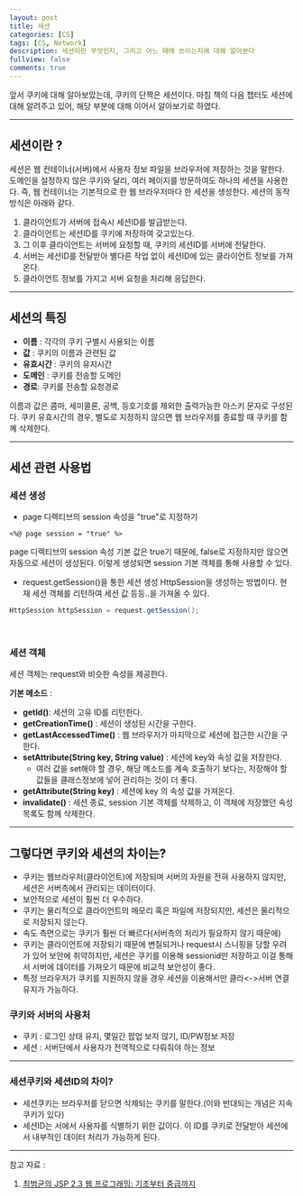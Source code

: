 ```yaml
---
layout: post
title: 세션
categories: [CS]
tags: [CS, Network]
description: 세션이란 무엇인지, 그리고 어느 때에 쓰이는지에 대해 알아본다
fullview: false
comments: true
---
```


앞서 쿠키에 대해 알아보았는데, 쿠키의 단짝은 세션이다. 마침 책의 다음 챕터도 세션에 대해 알려주고 있어, 해당 부분에 대해 이어서 알아보기로 하였다. 

***

## 세션이란 ?
세션은 웹 컨테이너(서버)에서 사용자 정보 파일을 브라우저에 저장하는 것을 말한다. 도메인을 설정하지 않은 쿠키와 달리, 여러 페이지를 방문하여도 하나의 세션을 사용한다. 즉, 웹 컨테이너는 기본적으로 한 웹 브라우저마다 한 세션을 생성한다. 세션의 동작 방식은 아래와 같다. 

1. 클라이언트가 서버에 접속시 세션ID를 발급받는다.  
2. 클라이언트는 세션ID를 쿠키에 저장하여 갖고있는다.  
3. 그 이후 클라이언트는 서버에 요청할 때, 쿠키의 세션ID를 서버에 전달한다.  
4. 서버는 세션ID를 전달받아 별다른 작업 없이 세션ID에 있는 클라이언트 정보를 가져온다.  
5. 클라이언트 정보를 가지고 서버 요청을 처리해 응답한다.  


***

## 세션의 특징 


* **이름** : 각각의 쿠키 구별시 사용되는 이름
* **값** : 쿠키의 이름과 관련된 값
* **유효시간** : 쿠키의 유지시간
* **도메인** : 쿠키를 전송할 도메인
* **경로**: 쿠키를 전송할 요청경로

이름과 값은 콤마, 세미콜론, 공백, 등호기호를 제외한 출력가능한 아스키 문자로 구성된다. 쿠키 유효시간의 경우, 별도로 지정하지 않으면 웹 브라우저를 종료할 때 쿠키를 함꼐 삭제한다.


***


## 세션 관련 사용법 

### 세션 생성

* page 디렉티브의 session 속성을 "true"로 지정하기 

`<%@ page session = "true" %>`

page 디렉티브의 session 속성 기본 값은 true기 때문에, false로 지정하지만 않으면 자동으로 세션이 생성된다. 이렇게 생성되면 session 기본 객체를 통해 사용할 수 있다. 

* request.getSession()을 통한 세션 생성 
HttpSession을 생성하는 방법이다. 현재 세션 객체를 리턴하여 세션 값 등등..을 가져올 수 있다.

```java
HttpSession httpSession = request.getSession();
```

<br/>


### 세션 객체
세션 객체는 request와 비슷한 속성을 제공한다. 

**기본 메소드** : 

* **getId()**: 세션의 고유 ID를 리턴한다.
* **getCreationTime()** : 세션이 생성된 시간을 구한다.
* **getLastAccessedTime()** : 웹 브라우저가 마지막으로 세션에 접근한 시간을 구한다.
* **setAttribute(String key, String value)** : 세션에 key와 속성 값을 저장한다.
	* 여러 값을 set해야 할 경우, 해당 메소드를 계속 호출하기 보다는, 저장해야 할 값들을 클래스정보에 넣어 관리하는 것이 더 좋다.
* **getAttribute(String key)** : 세션에 key 의 속성 값을 가져온다.
* **invalidate()** : 세션 종료, session 기본 객체를 삭제하고, 이 객체에 저장했던 속성 목록도 함께 삭제한다. 

***
## 그렇다면 쿠키와 세션의 차이는? 

* 쿠키는 웹브라우저(클라이언트)에 저장되며 서버의 자원을 전혀 사용하지 않지만, 세션은 서버측에서 관리되는 데이터이다.
* 보안적으로 세션이 훨씬 더 우수하다.
* 쿠키는 물리적으로 클라이언트의 메모리 혹은 파일에 저장되지만, 세션은 물리적으로 저장되지 않는다.
* 속도 측면으로는 쿠키가 훨씬 더 빠르다(서버측의 처리가 필요하지 않기 때문에)
* 쿠키는 클라이언트에 저장되기 때문에 변질되거나 request시 스니핑을 당할 우려가 있어 보안에 취약하지만, 세션은 쿠키를 이용해 sessionid만 저장하고 이걸 통해서 서버에 데이터를 가져오기 때문에 비교적 보안성이 좋다. 
* 특정 브라우저가 쿠키를 지원하지 않을 경우 세션을 이용해서만 클라<->서버 연결유지가 가능하다.

### 쿠키와 서버의 사용처

* 쿠키 : 로그인 상태 유지, 몇일간 팝업 보지 않기, ID/PW정보 저장
* 세션 : 서버단에서 사용자가 전역적으로 다뤄줘야 하는 정보



***

### 세션쿠키와 세션ID의 차이?
 * 세션쿠키는 브라우저를 닫으면 삭제되는 쿠키를 말한다.(이와 반대되는 개념은 지속쿠키가 있다)
 * 세션ID는 서에서 사용자를 식별하기 위한 값이다. 이 ID를 쿠키로 전달받아 세션에서 내부적인 데이터 처리가 가능하게 된다.

***
참고 자료 : 

1. [최범균의 JSP 2.3 웹 프로그래밍: 기초부터 중급까지 ](http://www.kyobobook.co.kr/product/detailViewKor.laf?mallGb=KOR&ejkGb=KOR&barcode=9788980782802)